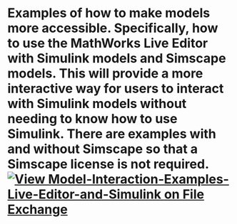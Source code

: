 # Examples of how to make models more accessible. Specifically, how to use the MathWorks Live Editor with Simulink models and Simscape models.  This will provide a more interactive way for users to interact with Simulink models without needing to know how to use Simulink. There are examples with and without Simscape so that a Simscape license is not required. [![View Model-Interaction-Examples-Live-Editor-and-Simulink on File Exchange](https://www.mathworks.com/matlabcentral/images/matlab-file-exchange.svg)](https://www.mathworks.com/matlabcentral/fileexchange/83343-model-interaction-examples-live-editor-and-simulink)